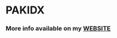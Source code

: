 # PAKIDX

### More info available on my [WEBSITE](http://sarimoko.x10.mx/2016/06/19/l1j-tool-pakidx/)
